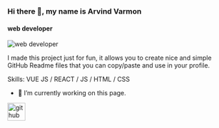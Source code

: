 ### Hi there 👋, my name is Arvind Varmon
#### web developer
![web developer](https://scontent.fzyl2-1.fna.fbcdn.net/v/t39.30808-6/272917033_314544314055491_5898790505886852920_n.jpg?stp=dst-jpg_p180x540&_nc_cat=100&ccb=1-5&_nc_sid=e3f864&_nc_ohc=p9L2qDnXDGkAX-VX5-v&_nc_ht=scontent.fzyl2-1.fna&oh=00_AT-2cg3x0KaJf3MyYiPr07ElcqJdv4BiCQRiZ_vs4x2lAQ&oe=622EFC44)

I made this project just for fun, it allows you to create nice and simple GitHub Readme files that you can copy/paste and use in your profile.

Skills: VUE JS / REACT / JS / HTML / CSS

- 🔭 I’m currently working on this page. 


[<img src='https://cdn.jsdelivr.net/npm/simple-icons@3.0.1/icons/github.svg' alt='github' height='40'>](https://github.com/arvindvarmon)  


